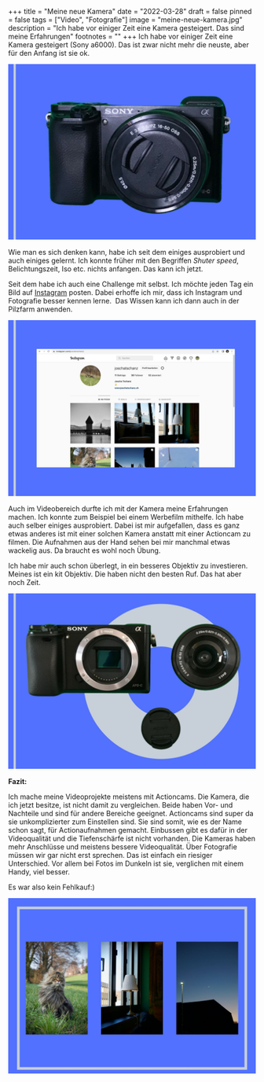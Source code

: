+++
title = "Meine neue Kamera"
date = "2022-03-28"
draft = false
pinned = false
tags = ["Video", "Fotografie"]
image = "meine-neue-kamera.jpg"
description = "Ich habe vor einiger Zeit eine Kamera gesteigert. Das sind meine Erfahrungen"
footnotes = ""
+++
Ich habe vor einiger Zeit eine Kamera gesteigert (Sony a6000). Das ist zwar nicht mehr die neuste, aber für den Anfang ist sie ok.

![](meine-neue-kamera-1-.jpg)

Wie man es sich denken kann, habe ich seit dem einiges ausprobiert und auch einiges gelernt. Ich konnte früher mit den Begriffen *Shuter speed*, Belichtungszeit, Iso etc. nichts anfangen. Das kann ich jetzt.

Seit dem habe ich auch eine Challenge mit selbst. Ich möchte jeden Tag ein Bild auf [Instagram](https://www.instagram.com/joschatschanz/) posten. Dabei erhoffe ich mir, dass ich Instagram und Fotografie besser kennen lerne.  Das Wissen kann ich dann auch in der Pilzfarm anwenden.

![](meine-neue-kamera-2-.jpg)

Auch im Videobereich durfte ich mit der Kamera meine Erfahrungen machen. Ich konnte zum Beispiel bei einem Werbefilm mithelfe. Ich habe auch selber einiges ausprobiert. Dabei ist mir aufgefallen, dass es ganz etwas anderes ist mit einer solchen Kamera anstatt mit einer Actioncam zu filmen. Die Aufnahmen aus der Hand sehen bei mir manchmal etwas wackelig aus. Da braucht es wohl noch Übung.

Ich habe mir auch schon überlegt, in ein besseres Objektiv zu investieren. Meines ist ein kit Objektiv. Die haben nicht den besten Ruf. Das hat aber noch Zeit.  

![](meine-neue-kamera-3-.jpg)

**Fazit:** 

Ich mache meine Videoprojekte meistens mit Actioncams. Die Kamera, die ich jetzt besitze, ist nicht damit zu vergleichen. Beide haben Vor- und Nachteile und sind für andere Bereiche geeignet. Actioncams sind super da sie unkomplizierter zum Einstellen sind. Sie sind somit, wie es der Name schon sagt, für Actionaufnahmen gemacht. Einbussen gibt es dafür in der Videoqualität und die Tiefenschärfe ist nicht vorhanden. Die Kameras haben mehr Anschlüsse und meistens bessere Videoqualität. Über Fotografie müssen wir gar nicht erst sprechen. Das ist einfach ein riesiger Unterschied. Vor allem bei Fotos im Dunkeln ist sie, verglichen mit einem Handy, viel besser. 

Es war also kein Fehlkauf:)

![](meine-neue-kamera-4-.jpg)